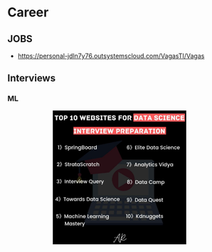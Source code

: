# Career

## JOBS
- https://personal-jdln7y76.outsystemscloud.com/VagasTI/Vagas

## Interviews

### ML

<p align="center">
  <img src="./src/ML_preparation.jpg" width="300" />
</p>